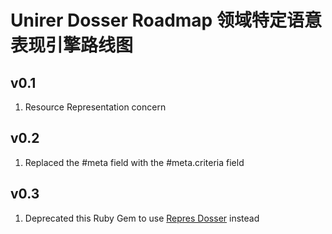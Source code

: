 # Unirer Dosser Roadmap 领域特定语意表现引擎路线图

## v0.1
1. Resource Representation concern

## v0.2
1. Replaced the #meta field with the #meta.criteria field

## v0.3
1. Deprecated this Ruby Gem to use [Repres Dosser](https://badge.fury.io/rb/repres-dosser) instead
